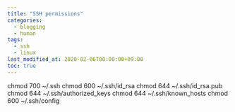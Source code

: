```yaml
---
title: "SSH permissions"
categories:
  - blogging
  - human
tags:
  - ssh
  - linux
last_modified_at: 2020-02-06T00:00:00+09:00
toc: true
---
```


chmod 700 ~/.ssh
chmod 600 ~/.ssh/id_rsa
chmod 644 ~/.ssh/id_rsa.pub
chmod 644 ~/.ssh/authorized_keys
chmod 644 ~/.ssh/known_hosts
chmod 600 ~/.ssh/config